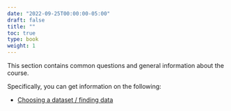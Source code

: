 ```yaml
---
date: "2022-09-25T00:00:00-05:00"
draft: false
title: ""
toc: true
type: book
weight: 1
---
```


This section contains common questions and general information about the course.

Specifically, you can get information on the following: 

* [Choosing a dataset / finding data](finding-data/)
